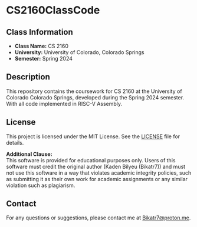 # CS2160ClassCode

## Class Information
- **Class Name:** CS 2160
- **University:** University of Colorado, Colorado Springs
- **Semester:** Spring 2024

## Description
This repository contains the coursework for CS 2160 at the University of Colorado Colorado Springs, developed during the Spring 2024 semester. With all code implemented in RISC-V Assembly.

## License
This project is licensed under the MIT License. See the [LICENSE](LICENSE.md) file for details.

**Additional Clause:**  
This software is provided for educational purposes only. Users of this software must credit the original author (Kaden Bilyeu (Bikatr7)) and must not use this software in a way that violates academic integrity policies, such as submitting it as their own work for academic assignments or any similar violation such as plagiarism.

## Contact
For any questions or suggestions, please contact me at [Bikatr7@proton.me](mailto:Bikatr7@proton.me).
